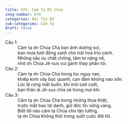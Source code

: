 ```yaml
---
title: 679. Cảm Tạ Ơn Chúa
song-number: 679
categories: Đời Tín Đồ
sub-categories: Cảm Tạ
draft: false
---
```

<dl><dt>Câu 1:</dt><dd data-verse="1">Cảm tạ ơn Chúa Cha ban ánh dương soi, <br/>ban mưa tươi đồng xanh cho trái hoa trĩu cành. <br/>Những sầu ưu chất chồng, tâm tư nặng nề, <br/>nhờ ơn Chúa Jê-sus vui gánh thay phần tôi. </dd><dt>Câu 2:</dt><dd data-verse="2">Cảm tạ ơn Chúa Cha trong lúc nguy nan, <br/>khiếp kinh vây bọc quanh, can đảm không nao sờn. <br/>Lúc lệ rưng mắt buồn, khi môi tươi cười, <br/>bạn thân ái Jê-sus chia sẻ trong mọi khi. </dd><dt>Câu 3:</dt><dd data-verse="3">Cảm tạ ơn Chúa Cha trong những thua thiệt, <br/>trước mắt bao lợi danh, giữ đức tin vững vàng. <br/>Biết lời nào cảm tạ Chúa cho tận tường, <br/>tạ ơn Chúa không thôi trong suốt cuộc đời tôi. </dd></dl>